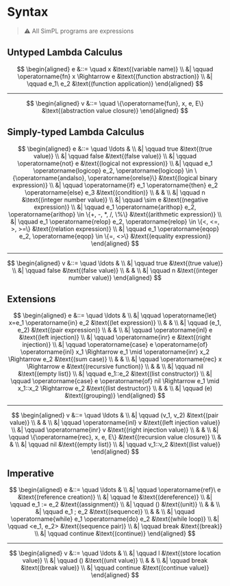 # Syntax
> :warning: All SimPL programs are expressions

## Untyped Lambda Calculus
$$
\begin{aligned}
e &::= \quad x &\text{(variable name)} \\
 &| \qquad \operatorname{fn} x \Rightarrow e &\text{(function abstraction)} \\
 &| \qquad e_1\ e_2 &\text{(function application)}
\end{aligned}
$$

---

$$
\begin{aligned}
v &::= \quad \{\operatorname{fun}, x, e, E\} &\text{(abstraction value closure)}
\end{aligned}
$$

## Simply-typed Lambda Calculus
$$
\begin{aligned}
e &::= \quad \ldots & \\
 &| \qquad true &\text{(true value)} \\
 &| \qquad false &\text{(false value)} \\
 &| \qquad \operatorname{not} e &\text{(logical not expression)} \\
 &| \qquad e_1 \operatorname{logicop} e_2, \operatorname{logicop} \in \{\operatorname{andalso}, \operatorname{orelse}\} &\text{(logical binary expression)} \\
 &| \qquad \operatorname{if} e_1 \operatorname{then} e_2 \operatorname{else} e_3 &\text{(condition)} \\
 & & \\
 &| \qquad n &\text{(integer number value)} \\
 &| \qquad \sim e &\text{(negative expression)} \\
 &| \qquad e_1 \operatorname{arithop} e_2, \operatorname{arithop} \in \{+, -, *, /, \%\} &\text{(arithmetic expression)} \\
 &| \qquad e_1 \operatorname{relop} e_2, \operatorname{relop} \in \{<, <=, >, >=\} &\text{(relation expression)} \\
 &| \qquad e_1 \operatorname{eqop} e_2, \operatorname{eqop} \in \{=, <>\} &\text{(equality expression)}
\end{aligned}
$$

---

$$
\begin{aligned}
v &::= \quad \ldots & \\
 &| \qquad true &\text{(true value)} \\
 &| \qquad false &\text{(false value)} \\
 & & \\
 &| \qquad n &\text{(integer number value)}
\end{aligned}
$$

## Extensions
$$
\begin{aligned}
e &::= \quad \ldots & \\
 &| \qquad \operatorname{let} x=e_1 \operatorname{in} e_2 &\text{(let expression)} \\
 & & \\
 &| \qquad (e_1, e_2) &\text{(pair expression)} \\
 & & \\
 &| \qquad \operatorname{inl} e &\text{(left injection)} \\
 &| \qquad \operatorname{inr} e &\text{(right injection)} \\
 &| \qquad \operatorname{case} e \operatorname{of} \operatorname{inl} x_1 \Rightarrow e_1 \mid \operatorname{inr} x_2 \Rightarrow e_2 &\text{(sum case)} \\
 & & \\
 &| \qquad \operatorname{rec} x \Rightarrow e &\text{(recursive function)} \\
 & & \\
 &| \qquad nil &\text{(empty list)} \\
 &| \qquad e_1::e_2 &\text{(list constructor)} \\
 &| \qquad \operatorname{case} e \operatorname{of} nil \Rightarrow e_1 \mid x_1::x_2 \Rightarrow e_2 &\text{(list destructor)} \\
 & & \\
 &| \qquad (e) &\text{(grouping)}
\end{aligned}
$$

---

$$
\begin{aligned}
v &::= \quad \ldots & \\
 &| \qquad (v_1, v_2) &\text{(pair value)} \\
 & & \\
 &| \qquad \operatorname{inl} v &\text{(left injection value)} \\
 &| \qquad \operatorname{inr} v &\text{(right injection value)} \\
 & & \\
 &| \qquad \{\operatorname{rec}, x, e, E\} &\text{(recursion value closure)} \\
 & & \\
 &| \qquad nil &\text{(empty list)} \\
 &| \qquad v_1::v_2 &\text{(list value)}
\end{aligned}
$$

## Imperative
$$
\begin{aligned}
e &::= \quad \ldots & \\
 &| \qquad \operatorname{ref}\ e &\text{(reference creation)} \\
 &| \qquad !e &\text{(dereference)} \\
 &| \qquad e_1 := e_2 &\text{(assignment)} \\
 &| \qquad () &\text{(unit)} \\
 & & \\
 &| \qquad e_1 ; e_2 &\text{(sequence)} \\
 & & \\
 &| \qquad \operatorname{while} e_1 \operatorname{do} e_2 &\text{(while loop)} \\
 &| \qquad <e_1, e_2> &\text{(sequence pair)} \\
 &| \qquad break &\text{(break)} \\
 &| \qquad continue &\text{(continue)}
\end{aligned}
$$

---

$$
\begin{aligned}
v &::= \quad \ldots & \\
 &| \qquad l &\text{(store location value)} \\
 &| \qquad () &\text{(unit value)} \\
 & & \\
 &| \qquad break &\text{(break value)} \\
 &| \qquad continue &\text{(continue value)}
\end{aligned}
$$

